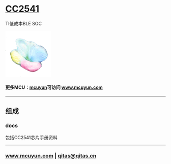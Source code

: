 ﻿# [CC2541](https://github.com/mcuyun/CC2541) 

TI低成本BLE SOC

[![sites](mcuyun/mcuyun.png)](http://www.mcuyun.com)

#### 更多MCU：[mcuyun](https://github.com/mcuyun/whyme)可访问 www.mcuyun.com

---

## 组成

### docs

包括CC2541芯片手册资料



---

###  www.mcuyun.com   |    qitas@qitas.cn



